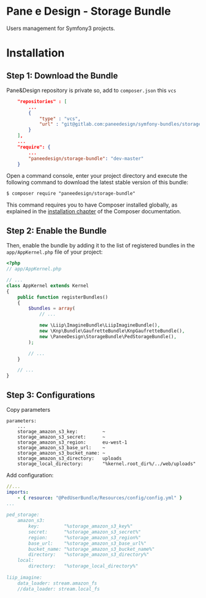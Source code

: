 Pane e Design - Storage Bundle
==============================

Users management for Symfony3 projects.

Installation
============

Step 1: Download the Bundle
---------------------------

Pane&Design repository is private so, add to `composer.json` this `vcs`

```json
    "repositories" : [
        ...
        {
            "type" : "vcs",
            "url" : "git@gitlab.com:paneedesign/symfony-bundles/storage-bundle.git"
        }
    ],
    ...
    "require": {
        ...
        "paneedesign/storage-bundle": "dev-master"   
    }
```

Open a command console, enter your project directory and execute the
following command to download the latest stable version of this bundle:

```console
$ composer require "paneedesign/storage-bundle"
```

This command requires you to have Composer installed globally, as explained
in the [installation chapter](https://getcomposer.org/doc/00-intro.md)
of the Composer documentation.

Step 2: Enable the Bundle
-------------------------

Then, enable the bundle by adding it to the list of registered bundles
in the `app/AppKernel.php` file of your project:

```php
<?php
// app/AppKernel.php

// ...
class AppKernel extends Kernel
{
    public function registerBundles()
    {
        $bundles = array(
            // ...

            new \Liip\ImagineBundle\LiipImagineBundle(),
            new \Knp\Bundle\GaufretteBundle\KnpGaufretteBundle(),
            new \PaneeDesign\StorageBundle\PedStorageBundle(),
        );

        // ...
    }

    // ...
}
```

Step 3: Configurations
----------------------

Copy parameters

```
parameters:
    ...
    storage_amazon_s3_key:         ~
    storage_amazon_s3_secret:      ~
    storage_amazon_s3_region:      eu-west-1
    storage_amazon_s3_base_url:    ~
    storage_amazon_s3_bucket_name: ~
    storage_amazon_s3_directory:   uploads
    storage_local_directory:       "%kernel.root_dir%/../web/uploads"
```

Add configuration:

```yml
//...
imports:
    - { resource: "@PedUserBundle/Resources/config/config.yml" }
...
  
ped_storage:
    amazon_s3:
        key:         "%storage_amazon_s3_key%"
        secret:      "%storage_amazon_s3_secret%"
        region:      "%storage_amazon_s3_region%"
        base_url:    "%storage_amazon_s3_base_url%"
        bucket_name: "%storage_amazon_s3_bucket_name%"
        directory:   "%storage_amazon_s3_directory%"
    local:
        directory:   "%storage_local_directory%"
    
liip_imagine:
    data_loader: stream.amazon_fs
    //data_loader: stream.local_fs
```